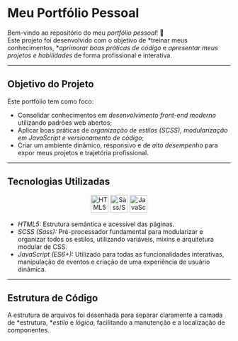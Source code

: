 # Meu Portfólio Pessoal

Bem-vindo ao repositório do meu *portfólio pessoal*! 🚀  
Este projeto foi desenvolvido com o objetivo de *treinar meus conhecimentos, **aprimorar boas práticas de código* e *apresentar meus projetos e habilidades* de forma profissional e interativa.

---

## Objetivo do Projeto

Este portfólio tem como foco:
- Consolidar conhecimentos em *desenvolvimento front-end moderno* utilizando padrões web abertos;
- Aplicar boas práticas de *organização de estilos (SCSS), modularização em JavaScript e versionamento de código*;
- Criar um ambiente dinâmico, responsivo e de *alto desempenho* para expor meus projetos e trajetória profissional.

---

## Tecnologias Utilizadas

<p align="center">
  <img src="https://cdn.jsdelivr.net/gh/devicons/devicon/icons/html5/html5-original.svg" width="40" alt="HTML5"/>
  <img src="https://cdn.jsdelivr.net/gh/devicons/devicon/icons/sass/sass-original.svg" width="40" alt="Sass/SCSS"/>
  <img src="https://cdn.jsdelivr.net/gh/devicons/devicon/icons/javascript/javascript-original.svg" width="40" alt="JavaScript"/>
</p>

- *HTML5:* Estrutura semântica e acessível das páginas.
- *SCSS (Sass):* Pré-processador fundamental para modularizar e organizar todos os estilos, utilizando variáveis, mixins e arquitetura modular de CSS.
- *JavaScript (ES6+):* Utilizado para todas as funcionalidades interativas, manipulação de eventos e criação de uma experiência de usuário dinâmica.

---

## Estrutura de Código

A estrutura de arquivos foi desenhada para separar claramente a camada de *estrutura, **estilo* e *lógica*, facilitando a manutenção e a localização de componentes.
